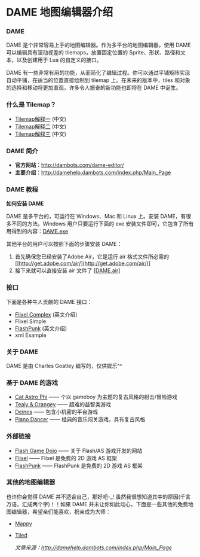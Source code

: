 # DAME 地图编辑器介绍

### DAME

DAME 是个非常容易上手的地图编辑器。作为多平台的地图编辑器，使用 DAME 可以编辑具有滚动视差的 tilemaps，放置固定位置的 Sprite、形状、路径和文本，以及创建用于 Lua 的自定义的接口。

DAME 有一些非常有用的功能，从而简化了编辑过程。你可以通过平铺矩阵实现自动平铺，在适当的位置直接绘制到 tilemap 上。在未来的版本中，tiles 和对象的选择和移动将更加直观，许多令人振奋的新功能也即将在 DAME 中诞生。

### 什么是 Tilemap？

*   [Tilemap解释一](http://www.liuzhongshu.com/code/tile-map.html) (中文)
*   [Tilemap解释二](http://bbs.66rpg.com/manual/rpgxp/rgss/gc_tilemap.html) (中文)
*   [Tilemap解释三](http://ishare.iask.sina.com.cn/f/19903860.html) (中文)

### DAME 简介

*   **官方网站**：http://dambots.com/dame-editor/
*   **主要介绍**：http://damehelp.dambots.com/index.php/Main_Page

### DAME 教程

**如何安装 DAME**

DAME 是多平台的，可运行在 Windows、Mac 和 Linux 上。安装 DAME，有很多不同的方法。Windows 用户只要运行下面的 exe 安装文件即可，它包含了所有用得到的内容：[DAME.exe](http://dambots.com/games/dame/DAME.exe)

其他平台的用户可以按照下面的步骤安装 DAME：

1. 首先确保您已经安装了Adobe Air，它是运行 air 格式文件所必需的
[[http://get.adobe.com/air/](http://get.adobe.com/air/)]
2. 接下来就可以直接安装 air 文件了
[[DAME.air](http://dambots.com/games/dame/DAME.air)]

### 接口

下面是各种牛人贡献的 DAME 接口：

- [Flixel Complex](http://damehelp.dambots.com/index.php/Flixel_Complex "Flixel Complex") (英文介绍)
- Flixel Simple
- [FlashPunk](http://damehelp.dambots.com/index.php/FlashPunk "FlashPunk") (英文介绍)
- xml Example

### 关于 DAME

DAME 是由 Charles Goatley 编写的，仅供娱乐^^

### 基于 DAME 的游戏

- [Cat Astro Phi](http://www.newgrounds.com/portal/view/555641) —— 个以 gameboy 为主题的复古风格的射击/冒险游戏
- [Tealy &amp; Orangey](http://www.kongregate.com/games/FreakyZoid/tealy-orangey) —— 超难的益智类游戏
- [Deinos](http://www.newgrounds.com/portal/view/560191) —— 包含小机密的平台游戏
- [Piano Dancer](http://www.kongregate.com/games/orandze/piano-dancer) —— 经典的音乐闯关游戏，具有复古风格

### 外部链接

- [Flash Game Dojo](http://flashgamedojo.com) —— 关于 Flash/AS 游戏开发的网站
- [Flixel](http://flixel.org/) —— Flixel 是免费的 2D 游戏 AS 框架
- [FlashPunk](http://flashpunk.net/) —— FlashPunk 是免费的 2D 游戏 AS 框架

### 其他的地图编辑器

也许你会觉得 DAME 并不适合自己，那好吧-_! 虽然我很想知道其中的原因(千言万语，汇成两个字)！！如果 DAME 并未让你如此动心，下面是一些其他的免费地图编辑器，希望亲们能喜欢，祝亲成为大师：

- [Mappy](http://tilemap.co.uk/mappy.php)
- [Tiled](http://www.mapeditor.org/)

  _文章来源：http://damehelp.dambots.com/index.php/Main_Page_
